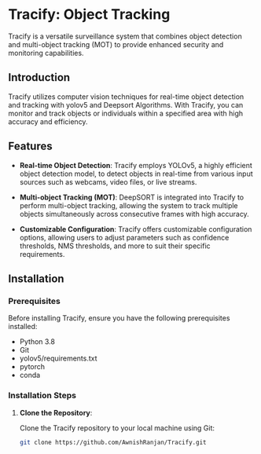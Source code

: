 # Tracify: Object Tracking

Tracify is a versatile surveillance system that combines object detection and multi-object tracking (MOT) to provide enhanced security and monitoring capabilities.

## Introduction

Tracify utilizes  computer vision techniques for real-time object detection and tracking with yolov5 and Deepsort Algorithms.
With Tracify, you can monitor and track objects or individuals within a specified area with high accuracy and efficiency.

## Features

- **Real-time Object Detection**: Tracify employs YOLOv5, a highly efficient object detection model, to detect objects in
  real-time from various input sources such as webcams, video files, or live streams.

- **Multi-object Tracking (MOT)**: DeepSORT is integrated into Tracify to perform multi-object tracking, allowing the system
  to track multiple objects simultaneously across consecutive frames with high accuracy.

- **Customizable Configuration**: Tracify offers customizable configuration options, allowing users to adjust parameters such as
  confidence thresholds, NMS thresholds, and more to suit their specific requirements.

## Installation

### Prerequisites

Before installing Tracify, ensure you have the following prerequisites installed:

- Python 3.8
- Git
- yolov5/requirements.txt
- pytorch
- conda 

### Installation Steps

1. **Clone the Repository**:

   Clone the Tracify repository to your local machine using Git:

   ```bash
   git clone https://github.com/AwnishRanjan/Tracify.git

